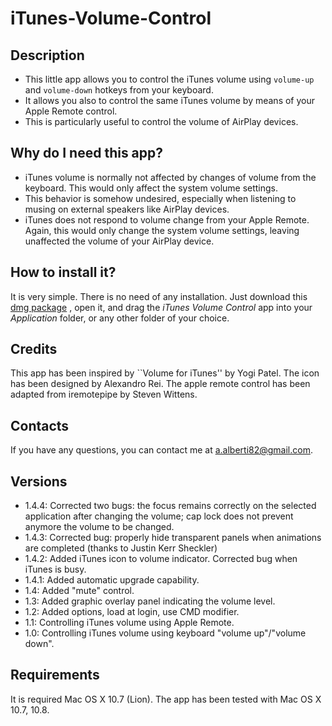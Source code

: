 iTunes-Volume-Control
=====================

Description
-----------

* This little app allows you to control the iTunes volume using ``volume-up`` and ``volume-down`` hotkeys from your keyboard.
* It allows you also to control the same iTunes volume by means of your Apple Remote control.
* This is particularly useful to control the volume of AirPlay devices.

Why do I need this app?
-----------------------

* iTunes volume is normally not affected by changes of volume from the keyboard. This would only affect the system volume settings.
* This behavior is somehow undesired, especially when listening to musing on external speakers like AirPlay devices.
* iTunes does not respond to volume change from your Apple Remote. Again, this would only change the system volume settings, leaving unaffected the volume of your AirPlay device.

How to install it?
------------------

It is very simple. There is no need of any installation. Just download this [dmg package](https://github.com/alberti42/iTunes-Volume-Control/blob/master/iTunes%20Volume%20Control.dmg?raw=true) , open it, and drag the *iTunes Volume Control* app into your *Application* folder, or any other folder of your choice. 

Credits
-------

This app has been inspired by ``Volume for iTunes'' by Yogi Patel. The icon has been designed by Alexandro Rei. The apple remote control has been adapted from iremotepipe by Steven Wittens.

Contacts
--------

If you have any questions, you can contact me at a.alberti82@gmail.com.

Versions
--------

* 1.4.4: Corrected two bugs: the focus remains correctly on the selected application after changing the volume; cap lock does not prevent anymore the volume to be changed.
* 1.4.3: Corrected bug: properly hide transparent panels when animations are completed (thanks to Justin Kerr Sheckler)
* 1.4.2: Added iTunes icon to volume indicator. Corrected bug when iTunes is busy.
* 1.4.1: Added automatic upgrade capability.
* 1.4: Added "mute" control.
* 1.3: Added graphic overlay panel indicating the volume level.
* 1.2: Added options, load at login, use CMD modifier.
* 1.1: Controlling iTunes volume using Apple Remote.
* 1.0: Controlling iTunes volume using keyboard "volume up"/"volume down".

Requirements
------------

It is required Mac OS X 10.7 (Lion). The app has been tested with Mac OS X 10.7, 10.8.

